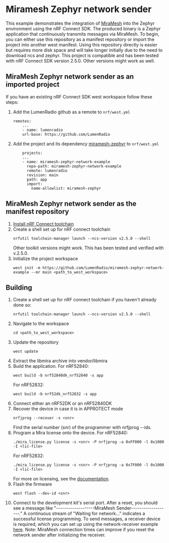 # Miramesh Zephyr network sender
This example demonstrates the integration of [MiraMesh](https://docs.lumenrad.io/miraos/latest/) into the Zephyr environment using the nRF Connect SDK. The produced binary is a Zephyr application that continuously transmits messages via MiraMesh. To begin, you can either use this repository as a manifest repository or import the project into another west manifest. Using this repository directly is easier but requires more disk space and will take longer initially due to the need to download ncs and zephyr. This project is compatible and has been tested with nRF Connect SDK version 2.5.0. Other versions might work as well.


##  MiraMesh Zephyr network sender as an imported project
If you have an existing nRF Connect SDK west workspace follow these steps:

1. Add the LumenRadio github as a remote to `nrf/west.yml`
    ```
    remotes:
        ...
        - name: lumenradio
        url-base: https://github.com/LumenRadio
    ```

2. Add the project and its dependency [miramesh-zephyr](https://github.com/LumenRadio/miramesh-zephyr) to `nrf/west.yml`
    ```
        projects:
        ...
        - name: miramesh-zephyr-network-example
          repo-path: miramesh-zephyr-network-example
          remote: lumenradio
          revision: main
          path: app
          import:
            name-allowlist: miramesh-zephyr
    ```

## MiraMesh Zephyr network sender as the manifest repository
1. [Install nRF Connect toolchain](https://developer.nordicsemi.com/nRF_Connect_SDK/doc/latest/nrf/installation/install_ncs.html)
2. Create a shell set up for nRF connect toolchain
    ```
    nrfutil toolchain-manager launch --ncs-version v2.5.0 --shell
    ```
    Other toolkit versions might work. This has been tested and verified with v.2.5.0.
3. Initialize the project workspace
    ```
    west init -m https://github.com/LumenRadio/miramesh-zephyr-network-example --mr main <path_to_west_workspace>
    ```

## Building
1. Create a shell set up for nRF connect toolchain if you haven't already done so:
    ```
    nrfutil toolchain-manager launch --ncs-version v2.5.0 --shell
    ```
2. Navigate to the workspace
    ```
    cd <path_to_west_workspace>
    ```
3. Update the repository
    ```
    west update
    ```
4. Extract the libmira archive into vendor/libmira
5. Build the application. For nRF52840:
    ```
    west build -b nrf52840dk_nrf52840 -s app
    ```
    For nRF52832:
    ```
    west build -b nrf52dk_nrf52832 -s app
    ```
6. Connect either an nRF52DK or an nRF52840DK
7. Recover the device in case it is in APPROTECT mode
    ```
    nrfjprog --recover -s <snr>
    ```
    Find the serial number (snr) of the programmer with nrfjprog --ids.
8. Program a Mira license onto the device. For nRF52840:
    ```
    ./mira_license.py license -s <snr> -P nrfjprog -a 0xFF000 -l 0x1000 -I <lic-file>
    ```
    For nRF52832:
    ```
    ./mira_license.py license -s <snr> -P nrfjprog -a 0x7F000 -l 0x1000 -I <lic-file>
    ```
    For more on licensing, see the [documentation](https://docs.lumenrad.io/miraos/latest/description/licensing/licensing_tool.html).
9. Flash the firmware
    ```
    west flash --dev-id <snr>
    ```
10. Connect to the development kit's serial port. After a reset, you should see a message like "-------------------MiraMesh Sender-------------------." A continuous stream of "Waiting for network..." indicates a successful license programming. To send messages, a receiver device is required, which you can set up using the network-receiver example [here](https://github.com/LumenRadio/mira-examples). Note: MiraMesh connection times can improve if you reset the network sender after initializing the receiver.
